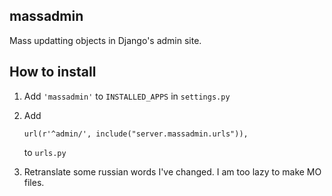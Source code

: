 ## massadmin

Mass updatting objects in Django's admin site.

## How to install

1. Add ```'massadmin'``` to ```INSTALLED_APPS``` in ```settings.py```
1. Add 
   
   ```url(r'^admin/', include("server.massadmin.urls")),```

   to ```urls.py```
1. Retranslate some russian words I've changed. I am too lazy to make MO files.
